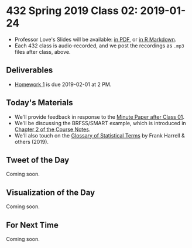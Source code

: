 # 432 Spring 2019 Class 02: 2019-01-24

- Professor Love's Slides will be available: [in PDF](https://github.com/THOMASELOVE/2019-432/blob/master/slides/class02/432_2019_slides02.pdf), or [in R Markdown](https://github.com/THOMASELOVE/2019-432/blob/master/slides/class02/432_2019_slides02.Rmd). 
- Each 432 class is audio-recorded, and we post the recordings as `.mp3` files after class, above.

## Deliverables

- [Homework 1](https://github.com/THOMASELOVE/2019-432/tree/master/homework) is due 2019-02-01 at 2 PM.

## Today's Materials

- We'll provide feedback in response to the [Minute Paper after Class 01](http://bit.ly/432-2019-minute01).
- We'll be discussing the BRFSS/SMART example, which is introduced in [Chapter 2 of the Course Notes](https://thomaselove.github.io/2019-432-book/linear-regression-on-a-small-smart-data-set.html).
- We'll also touch on the [Glossary of Statistical Terms](http://hbiostat.org/doc/glossary.pdf) by Frank Harrell & others (2019). 

## Tweet of the Day

Coming soon.

## Visualization of the Day

Coming soon.

## For Next Time

Coming soon.
